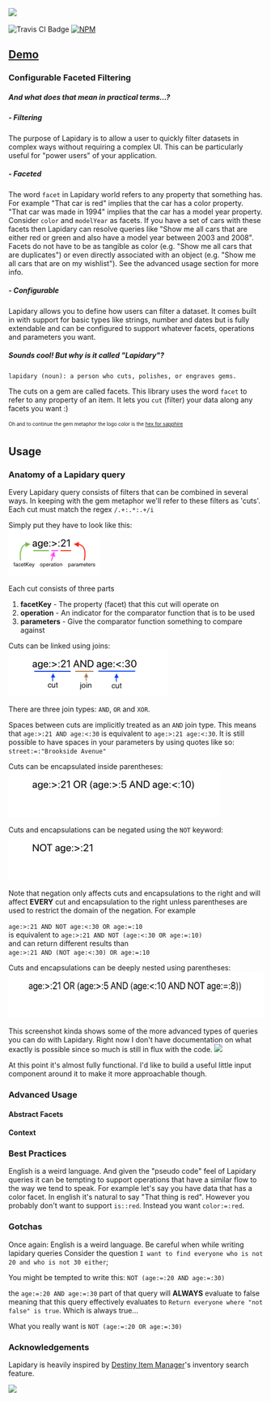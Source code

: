 ![](https://i.imgur.com/RTlTF2g.png)

![Travis CI Badge](https://travis-ci.org/jbccollins/lapidary.svg?branch=master) [![NPM](https://img.shields.io/npm/v/lapidary.svg)](https://www.npmjs.com/package/lapidary)

## [Demo](https://lapidary-demo.herokuapp.com/)

### Configurable Faceted Filtering

##### *And what does that mean in practical terms...?*

##### - Filtering
The purpose of Lapidary is to allow a user to quickly filter datasets in complex ways without requiring a complex UI. This can be particularly useful for "power users" of your application.

##### - Faceted
The word `facet` in Lapidary world refers to any property that something has. For example "That car is red" implies that the car has a color property. "That car was made in 1994" implies that the car has a model year property. Consider `color` and `modelYear` as facets. If you have a set of cars with these facets then Lapidary can resolve queries like "Show me all cars that are either red or green and also have a model year between 2003 and 2008". Facets do not have to be as tangible as color (e.g. "Show me all cars that are duplicates") or even directly associated with an object (e.g. "Show me all cars that are on my wishlist"). See the advanced usage section for more info.

##### - Configurable
Lapidary allows you to define how users can filter a dataset. It comes built in with support for basic types like strings, number and dates but is fully extendable and can be configured to support whatever facets, operations and parameters you want.

##### *Sounds cool! But why is it called "Lapidary"?*
```
lapidary (noun): a person who cuts, polishes, or engraves gems.
```

The cuts on a gem are called facets. This library uses the word `facet` to refer to any property of an item. It lets you `cut` (filter) your data along any facets you want :)

<sub><sup>Oh and to continue the gem metaphor the logo color is the [hex for sapphire](https://www.colorhexa.com/0f52ba)</sup></sub>

## Usage

### Anatomy of a Lapidary query
Every Lapidary query consists of filters that can be combined in several ways. In keeping with the gem metaphor we'll refer to these filters as 'cuts'.
Each cut must match the regex `/.+:.*:.+/i`

Simply put they have to look like this:\
<img src="readme_images/basic.png" alt="basic" height="91px">

Each cut consists of three parts
1. <b>facetKey</b> - The property (facet) that this cut will operate on
2. <b>operation</b> - An indicator for the comparator function that is to be used
3. <b>parameters</b> - Give the comparator function something to compare against

Cuts can be linked using joins:\
<img src="readme_images/explicit_and.png" alt="basic" height="91px">

There are three join types: `AND`, `OR` and `XOR`.

Spaces between cuts are implicitly treated as an `AND` join type.
This means that `age:>:21 AND age:<:30` is equivalent to `age:>:21 age:<:30`. It is still possible to have spaces in your parameters by using quotes like so: `street:=:"Brookside Avenue"`

Cuts can be encapsulated inside parentheses:\
<img src="readme_images/basic_parens.png" alt="basic" height="91px">

Cuts and encapsulations can be negated using the `NOT` keyword:\
<img src="readme_images/leading_not.png" alt="basic" height="91px">

Note that negation only affects cuts and encapsulations to the right and will affect <b>EVERY</b> cut and encapsulation to the right unless parentheses are used to restrict the domain of the negation.
For example

`age:>:21 AND NOT age:<:30 OR age:=:10`\
is equivalent to 
`age:>:21 AND NOT (age:<:30 OR age:=:10)`\
and can return different results than\
`age:>:21 AND (NOT age:<:30) OR age:=:10`

Cuts and encapsulations can be deeply nested using parentheses:\
<img src="readme_images/nested_parens.png" alt="basic" height="91px">

This screenshot kinda shows some of the more advanced types of queries you can do with Lapidary.
Right now I don't have documentation on what exactly is possible since so much is still in flux with the code.
![](https://i.imgur.com/qb46YMG.png)

At this point it's almost fully functional. I'd like to build a useful little input component around it to make it more approachable though.

### Advanced Usage

#### Abstract Facets

#### Context

### Best Practices

English is a weird language. And given the "pseudo code" feel of Lapidary queries it can be tempting to support operations that have a similar flow to the way we tend to speak. For example let's say you have data that has a color facet. In english it's natural to say "That thing is red". However you probably don't want to support `is::red`. Instead you want `color:=:red`. 

### Gotchas
Once again: English is a weird language. Be careful when while writing lapidary queries
Consider the question `I want to find everyone who is not 20 and who is not 30 either`;

You might be tempted to write this:
`NOT (age:=:20 AND age:=:30)`

the `age:=:20 AND age:=:30` part of that query will <b>ALWAYS</b> evaluate to false meaning that this query
effectively evaluates to `Return everyone where "not false" is true`. Which is always true...

What you really want is
`NOT (age:=:20 OR age:=:30)`

### Acknowledgements

Lapidary is heavily inspired by [Destiny Item Manager](https://github.com/DestinyItemManager/DIM)'s inventory search feature.

![](https://i.imgur.com/az5M2kM.png)
